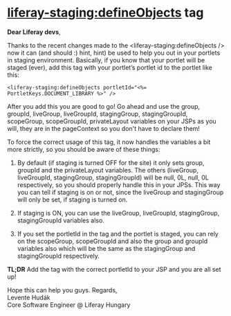 # <liferay-staging:defineObjects> tag

**Dear Liferay devs**,

Thanks to the recent changes made to the <liferay-staging:defineObjects /> now it can (and should :) hint, hint) be used to help you out in your portlets in staging environment.
Basically, if you know that your portlet will be staged (ever), add this tag with your portlet’s portlet id to the portlet like this:

    <liferay-staging:defineObjects portletId="<%= PortletKeys.DOCUMENT_LIBRARY %>" />

After you add this you are good to go! Go ahead and use the group, groupId, liveGroup, liveGroupId, stagingGroup, stagingGroupId, scopeGroup, scopeGroupId, privateLayout variables on your JSPs as you will, they are in the pageContext so you don't have to declare them!

To force the correct usage of this tag, it now handles the variables a bit more strictly, so you should be aware of these things:

1. By default (if staging is turned OFF for the site) it only sets group, groupId and the privateLayout variables. The others (liveGroup, liveGroupId, stagingGroup, stagingGroupId) will be null, 0L, null, 0L respectively, so you should properly handle this in your JPSs. This way you can tell if staging is on or not, since the liveGroup and stagingGroup will only be set, if staging is turned on.

2. If staging is ON, you can use the liveGroup, liveGroupId, stagingGroup, stagingGroupId variables also.

3. If you set the portletId in the tag and the portlet is staged, you can rely on the scopeGroup, scopeGroupId and also the group and groupId variables also which will be the same as the stagingGroup and stagingGroupId respectively.


**TL;DR** Add the tag with the correct portletId to your JSP and you are all set up!

Hope this can help you guys. Regards,<br>
Levente Hudák<br>
Core Software Engineer @ Liferay Hungary
